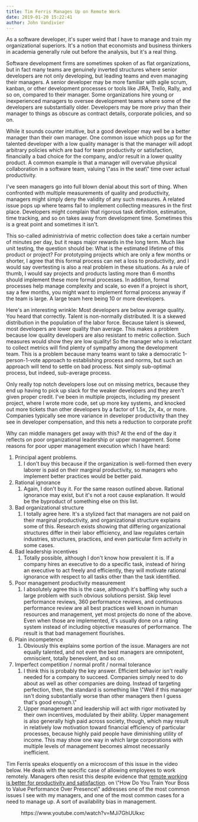 ```yaml
---
title: Tim Ferris Manages Up on Remote Work
date: 2019-01-20 15:22:41
author: John Vandivier
---
```




<!-- wp:paragraph -->
<p>As a software developer, it's super weird that I have to manage and train my organizational superiors. It's a notion that economists and business thinkers in academia generally rule out before the analysis, but it's a real thing.</p>
<!-- /wp:paragraph -->

<!-- wp:paragraph -->
<p>Software development firms are sometimes spoken of as flat organizations, but in fact many teams are genuinely inverted structures where senior developers are not only developing, but leading teams and even managing their managers. A senior developer may be more familiar with agile scrum, kanban, or other development processes or tools like JIRA, Trello, Rally, and so on, compared to their manager. Some organizations hire young or inexperienced managers to oversee development teams where some of the developers are substantially older. Developers may be more privy than their manager to things as obscure as contract details, corporate policies, and so on.</p>
<!-- /wp:paragraph -->

<!-- wp:paragraph -->
<p>While it sounds counter intuitive, but a good developer may well be a better manager than their own manager. One common issue which pops up for the talented developer with a low quality manager is that the manager will adopt arbitrary policies which are bad for team productivity or satisfaction, financially a bad choice for the company, and/or result in a lower quality product. A common example is that a manager will overvalue physical collaboration in a software team, valuing \"ass in the seat\" time over actual productivity.</p>
<!-- /wp:paragraph -->

<!-- wp:paragraph -->
<p>I've seen managers go into full blown denial about this sort of thing. When confronted with multiple measurements of quality and productivity, managers might simply deny the validity of any such measures. A related issue pops up where teams fail to implement collecting measures in the first place. Developers might complain that rigorous task definition, estimation, time tracking, and so on takes away from development time. Sometimes this is a great point and sometimes it isn't.</p>
<!-- /wp:paragraph -->

<!-- wp:paragraph -->
<p>This so-called administrivia of metric collection does take a certain number of minutes per day, but it reaps major rewards in the long term. Much like unit testing, the question should be: What is the estimated lifetime of this product or project? For prototyping projects which are only a few months or shorter, I agree that this formal process can net a loss to productivity, and I would say overtesting is also a real problem in these situations. As a rule of thumb, I would say projects and products lasting more than 6 months should implement these more formal processes. In addition, formal processes help manage complexity and scale, so even if a project is short, say a few months, you might want to implement formal process anyway if the team is large. A large team here being 10 or more developers.</p>
<!-- /wp:paragraph -->

<!-- wp:paragraph -->
<p>Here's an interesting wrinkle: Most developers are below average quality. You heard that correctly. Talent is non-normally distributed. It is a skewed distribution in the population of the labor force. Because talent is skewed, most developers are lower quality than average. This makes a problem because low quality developers are also resistant to metric collection. Such measures would show they are low quality! So the manager who is reluctant to collect metrics will find plenty of sympathy among the development team. This is a problem because many teams want to take a democratic 1-person-1-vote approach to establishing process and norms, but such an approach will tend to settle on bad process. Not simply sub-optimal process, but indeed, sub-average process.</p>
<!-- /wp:paragraph -->

<!-- wp:paragraph -->
<p>Only really top notch developers lose out on missing metrics, because they end up having to pick up slack for the weaker developers and they aren't given proper credit. I've been in multiple projects, including my present project, where I wrote more code, set up more key systems, and knocked out more tickets than other developers by a factor of 1.5x, 2x, 4x, or more. Companies typically see more variance in developer productivity than they see in developer compensation, and this nets a reduction to corporate profit</p>
<!-- /wp:paragraph -->

<!-- wp:paragraph -->
<p>Why can middle managers get away with this? At the end of the day it reflects on poor organizational leadership or upper management. Some reasons for poor upper management execution which I have heard:</p>
<!-- /wp:paragraph -->

<!-- wp:list {\"ordered\":true} -->
<ol><li>Principal agent problems. <ol><li>I don't buy this because if the organization is well-formed then every laborer is paid on their marginal productivity, so managers who implement better practices would be better paid. </li></ol></li><li>Rational ignorance <ol><li>Again, I don't buy it. For the same reason outlined above. Rational ignorance may exist, but it's not a root cause explanation. It would be the byproduct of something else on this list. </li></ol></li><li>Bad organizational structure <ol><li>I totally agree here. It's a stylized fact that managers are not paid on their marginal productivity, and organizational structure explains some of this. Research exists showing that differing organizational structures differ in their labor efficiency, and law regulates certain industries, structures, practices, and even particular firm activity in some cases. </li></ol></li><li>Bad leadership incentives <ol><li>Totally possible, although I don't know how prevalent it is. If a company hires an executive to do a specific task, instead of hiring an executive to act freely and efficiently, they will motivate rational ignorance with respect to all tasks other than the task identified. </li></ol></li><li>Poor management productivity measurement <ol><li>I absolutely agree this is the case, although it's baffling why such a large problem with such obvious solutions persist. Skip level performance reviews, 360 performance reviews, and continuous performance review are all best practices well known in human resources and management, yet most projects do none of the above. Even when those are implemented, it's usually done on a rating system instead of including objective measures of performance. The result is that bad management flourishes. </li></ol></li><li>Plain incompetence <ol><li>Obviously this explains some portion of the issue. Managers are not equally talented, and not even the best managers are omnipotent, omniscient, totally benevolent, and so on. </li></ol></li><li>Imperfect competition / normal profit / normal tolerance <ol><li>I think this is probably the key answer. Efficient behavior isn't really needed for a company to succeed. Companies simply need to do about as well as other companies are doing. Instead of targeting perfection, then, the standard is something like \"Well if this manager isn't doing substantially worse than other managers then I guess that's good enough.\"</li><li>Upper management and leadership will act with rigor motivated by their own incentives, modulated by their ability. Upper management is also generally high paid across society, though, which may result in relatively low motivation toward financial efficiency of particular processes, because highly paid people have diminishing utility of income. This may show one way in which large corporations with multiple levels of management becomes almost necessarily inefficient. </li></ol></li></ol>
<!-- /wp:list -->

<!-- wp:paragraph -->
<p>Tim Ferris speaks eloquently on a microcosm of this issue in the video below. He deals with the specific case of allowing employees to work remotely. Managers often resist this despite evidence that <a href=\"https://www.inc.com/brian-de-haaff/3-ways-remote-workers-outperform-office-workers.html\">remote working is better for productivity and satisfaction</a>. on \"How Do You Train Your Boss to Value Performance Over Presence\" addresses one of the most common issues I see with my managers, and one of the most common cases for a need to manage up. A sort of availability bias in management.</p>
<!-- /wp:paragraph -->

<!-- wp:core-embed/youtube {\"url\":\"https://www.youtube.com/watch?v=MJi7GhUUkxc\",\"type\":\"video\",\"providerNameSlug\":\"youtube\",\"className\":\"wp-embed-aspect-16-9 wp-has-aspect-ratio\"} -->
<figure class=\"wp-block-embed-youtube wp-block-embed is-type-video is-provider-youtube wp-embed-aspect-16-9 wp-has-aspect-ratio\"><div class=\"wp-block-embed__wrapper\">
https://www.youtube.com/watch?v=MJi7GhUUkxc
</div></figure>
<!-- /wp:core-embed/youtube -->